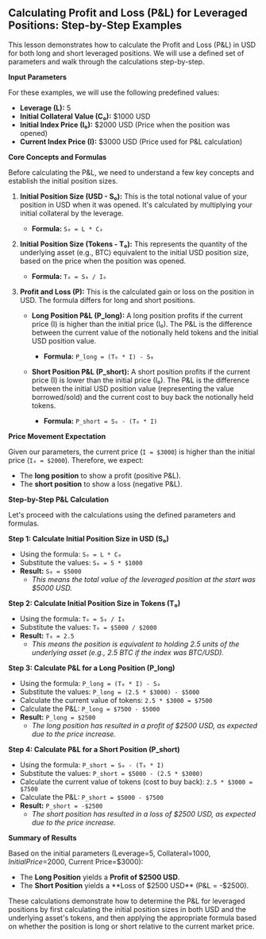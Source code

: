 ## Calculating Profit and Loss (P&L) for Leveraged Positions: Step-by-Step Examples

This lesson demonstrates how to calculate the Profit and Loss (P&L) in USD for both long and short leveraged positions. We will use a defined set of parameters and walk through the calculations step-by-step.

**Input Parameters**

For these examples, we will use the following predefined values:

*   **Leverage (L):** 5
*   **Initial Collateral Value (C₀):** $1000 USD
*   **Initial Index Price (I₀):** $2000 USD (Price when the position was opened)
*   **Current Index Price (I):** $3000 USD (Price used for P&L calculation)

**Core Concepts and Formulas**

Before calculating the P&L, we need to understand a few key concepts and establish the initial position sizes.

1.  **Initial Position Size (USD - S₀):** This is the total notional value of your position in USD when it was opened. It's calculated by multiplying your initial collateral by the leverage.
    *   **Formula:** `S₀ = L * C₀`

2.  **Initial Position Size (Tokens - T₀):** This represents the quantity of the underlying asset (e.g., BTC) equivalent to the initial USD position size, based on the price when the position was opened.
    *   **Formula:** `T₀ = S₀ / I₀`

3.  **Profit and Loss (P):** This is the calculated gain or loss on the position in USD. The formula differs for long and short positions.

    *   **Long Position P&L (P_long):** A long position profits if the current price (I) is higher than the initial price (I₀). The P&L is the difference between the current value of the notionally held tokens and the initial USD position value.
        *   **Formula:** `P_long = (T₀ * I) - S₀`

    *   **Short Position P&L (P_short):** A short position profits if the current price (I) is lower than the initial price (I₀). The P&L is the difference between the initial USD position value (representing the value borrowed/sold) and the current cost to buy back the notionally held tokens.
        *   **Formula:** `P_short = S₀ - (T₀ * I)`

**Price Movement Expectation**

Given our parameters, the current price (`I = $3000`) is higher than the initial price (`I₀ = $2000`). Therefore, we expect:
*   The **long position** to show a profit (positive P&L).
*   The **short position** to show a loss (negative P&L).

**Step-by-Step P&L Calculation**

Let's proceed with the calculations using the defined parameters and formulas.

**Step 1: Calculate Initial Position Size in USD (S₀)**

*   Using the formula: `S₀ = L * C₀`
*   Substitute the values: `S₀ = 5 * $1000`
*   **Result:** `S₀ = $5000`
    *   *This means the total value of the leveraged position at the start was $5000 USD.*

**Step 2: Calculate Initial Position Size in Tokens (T₀)**

*   Using the formula: `T₀ = S₀ / I₀`
*   Substitute the values: `T₀ = $5000 / $2000`
*   **Result:** `T₀ = 2.5`
    *   *This means the position is equivalent to holding 2.5 units of the underlying asset (e.g., 2.5 BTC if the index was BTC/USD).*

**Step 3: Calculate P&L for a Long Position (P_long)**

*   Using the formula: `P_long = (T₀ * I) - S₀`
*   Substitute the values: `P_long = (2.5 * $3000) - $5000`
*   Calculate the current value of tokens: `2.5 * $3000 = $7500`
*   Calculate the P&L: `P_long = $7500 - $5000`
*   **Result:** `P_long = $2500`
    *   *The long position has resulted in a profit of $2500 USD, as expected due to the price increase.*

**Step 4: Calculate P&L for a Short Position (P_short)**

*   Using the formula: `P_short = S₀ - (T₀ * I)`
*   Substitute the values: `P_short = $5000 - (2.5 * $3000)`
*   Calculate the current value of tokens (cost to buy back): `2.5 * $3000 = $7500`
*   Calculate the P&L: `P_short = $5000 - $7500`
*   **Result:** `P_short = -$2500`
    *   *The short position has resulted in a loss of $2500 USD, as expected due to the price increase.*

**Summary of Results**

Based on the initial parameters (Leverage=5, Collateral=$1000, Initial Price=$2000, Current Price=$3000):

*   The **Long Position** yields a **Profit of $2500 USD**.
*   The **Short Position** yields a **Loss of $2500 USD** (P&L = -$2500).

These calculations demonstrate how to determine the P&L for leveraged positions by first calculating the initial position sizes in both USD and the underlying asset's tokens, and then applying the appropriate formula based on whether the position is long or short relative to the current market price.